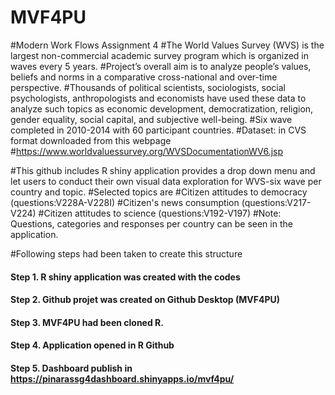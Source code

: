 # MVF4PU

#Modern Work Flows Assignment 4
#The World Values Survey (WVS) is the largest non-commercial academic survey program which is organized in waves every 5 years.
#Project’s overall aim is to analyze people’s values, beliefs and norms in a comparative cross-national and over-time perspective.
#Thousands of political scientists, sociologists, social psychologists, anthropologists and economists have used these data to analyze such topics as economic development, democratization, religion, gender equality, social capital, and subjective well-being. 
#Six wave completed in 2010-2014 with 60 participant countries.
#Dataset: in CVS format downloaded from this webpage
#https://www.worldvaluessurvey.org/WVSDocumentationWV6.jsp


#This github includes R shiny application provides a drop down menu and let users to conduct their  own visual data exploration for WVS-six wave per country and topic.
#Selected topics are 
#Citizen attitudes to democracy (questions:V228A-V228I) 
#Citizen's news consumption (questions:V217-V224)
#Citizen attitudes to science (questions:V192-V197)
#Note: Questions, categories and responses per country can be seen in the application.

#Following steps had been taken to create this structure

#### Step 1. R shiny application was created with the codes

#### Step 2. Github projet was created on Github Desktop (MVF4PU)

#### Step 3. MVF4PU had been cloned R.

#### Step 4. Application opened in R Github 

#### Step 5. Dashboard publish in https://pinarassg4dashboard.shinyapps.io/mvf4pu/




